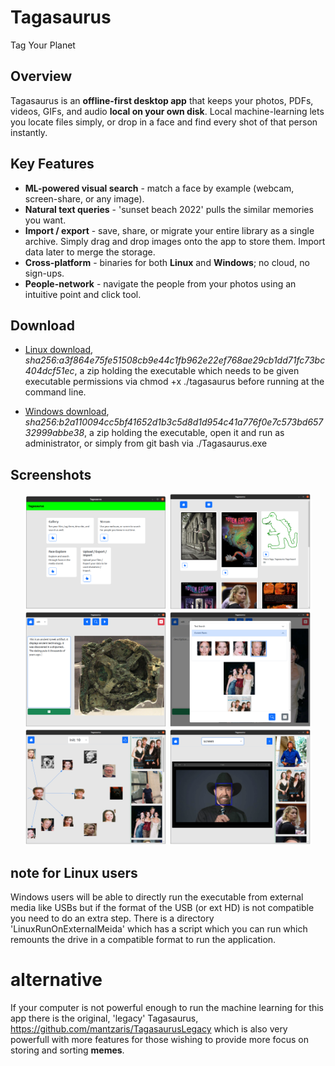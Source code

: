 # Tagasaurus
Tag Your Planet


## Overview  
Tagasaurus is an **offline-first desktop app** that keeps your photos, PDFs, videos, GIFs, and audio **local on your own disk**. Local machine-learning lets you locate files simply, or drop in a face and find every shot of that person instantly.


## Key Features  
- **ML-powered visual search** - match a face by example (webcam, screen-share, or any image).  
- **Natural text queries** - 'sunset beach 2022' pulls the similar memories you want.  
- **Import / export** - save, share, or migrate your entire library as a single archive. Simply drag and drop images onto the app to store them. Import data later to merge the storage.
- **Cross-platform** - binaries for both **Linux** and **Windows**; no cloud, no sign-ups.
- **People-network** - navigate the people from your photos using an intuitive point and click tool.


## Download  

- [Linux download](https://github.com/mantzaris/Tagasaurus/releases/download/v0.0.1/tagasaurus-0.0.1.zip), *sha256:a3f864e75fe51508cb9e44c1fb962e22ef768ae29cb1dd71fc73bc404dcf51ec*, a zip holding the executable which needs to be given executable permissions via chmod +x ./tagasaurus before running at the command line. 

- [Windows download](https://github.com/mantzaris/Tagasaurus/releases/download/v0.0.1/Tagasaurus-0.0.1-win.zip),  *sha256:b2a110094cc5bf41652d1b3c5d8d1d954c41a776f0e7c573bd65732999abbe38*, a zip holding the executable, open it and run as administrator, or simply from git bash via ./Tagasaurus.exe


## Screenshots  
<p align="center">
  <img src="assets/screen-shots/screenShot1.png" width="45%"/>
  <img src="assets/screen-shots/screenShot2.png" width="45%"/><br/>
  <img src="assets/screen-shots/screenShot3.png" width="45%"/>
  <img src="assets/screen-shots/screenShot4.png" width="45%"/><br/>
  <img src="assets/screen-shots/screenShot5.png" width="45%"/>
  <img src="assets/screen-shots/screenShot6.png" width="45%"/>
</p>


## note for Linux users

Windows users will be able to directly run the executable from external media like USBs but if the format of the USB (or ext HD) is not compatible you need to do an extra step. There is a directory 'LinuxRunOnExternalMeida' which has a script which you can run which remounts the drive in a compatible format to run the application.


# alternative
If your computer is not powerful enough to run the machine learning for this app there is the original, 'legacy' Tagasaurus, https://github.com/mantzaris/TagasaurusLegacy which is also very powerfull with more features for those wishing to provide more focus on storing and sorting **memes**.

<!-- ## Development -->
<!-- in dev also import 'env' and do, 'env.useBrowserCache = false;' -->
<!-- sudo apt install git-lfs; git lfs install; git lfs pull; -->